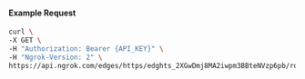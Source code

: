<!-- Code generated for API Clients. DO NOT EDIT. -->

#### Example Request

```bash
curl \
-X GET \
-H "Authorization: Bearer {API_KEY}" \
-H "Ngrok-Version: 2" \
https://api.ngrok.com/edges/https/edghts_2XGwDmj8MA2iwpm3BBteNVzp6pb/routes/edghtsrt_2XGwDmQjG1xoM9EWHWvpg6d3fiL
```
